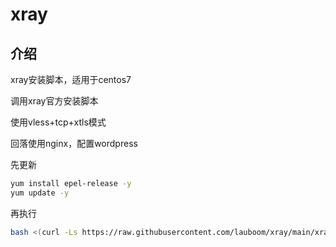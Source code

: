 # xray
## 介绍
xray安装脚本，适用于centos7

调用xray官方安装脚本

使用vless+tcp+xtls模式

回落使用nginx，配置wordpress

先更新
```bash
yum install epel-release -y
yum update -y
```
再执行
```bash
bash <(curl -Ls https://raw.githubusercontent.com/lauboom/xray/main/xray-wp.sh?token=AMNIYDA7NEL27MVZFQUOZC3BG5CLM)
```
